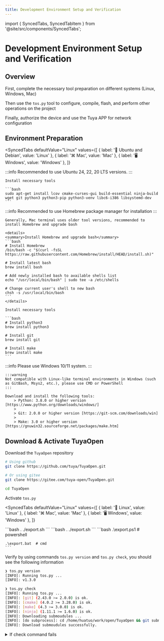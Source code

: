 ```yaml
---
title: Development Environment Setup and Verification
---
```


import { SyncedTabs, SyncedTabItem } from '@site/src/components/SyncedTabs';

# Development Environment Setup and Verification

## Overview

First, complete the necessary tool preparation on different systems (Linux, Windows, Mac)

Then use the `tos.py` tool to configure, compile, flash, and perform other operations on the project

Finally, authorize the device and use the Tuya APP for network configuration

## Environment Preparation

<SyncedTabs
  defaultValue="Linux"
  values={[
    { label: '🐧 Ubuntu and Debian', value: 'Linux' },
    { label: '⌘ Mac', value: 'Mac' },
    { label: '🖥️ Windows', value: 'Windows' },
  ]}
>

  <SyncedTabItem value="Linux">
    :::info
    Recommended to use Ubuntu 24, 22, 20 LTS versions.
    :::

    Install necessary tools

    ```bash
    sudo apt-get install lcov cmake-curses-gui build-essential ninja-build wget git python3 python3-pip python3-venv libc6-i386 libsystemd-dev
    ```
  </SyncedTabItem>
  <SyncedTabItem value="Mac">
    :::info
    Recommended to use Homebrew package manager for installation
    :::

    Generally, Mac terminal uses older tool versions, recommended to install Homebrew and upgrade bash

    <details>
    <summary>Install Homebrew and upgrade bash</summary>
    ```bash
    # Install Homebrew
    /bin/bash -c "$(curl -fsSL https://raw.githubusercontent.com/Homebrew/install/HEAD/install.sh)"

    # Install latest bash
    brew install bash

    # Add newly installed bash to available shells list
    echo "/usr/local/bin/bash" | sudo tee -a /etc/shells

    # Change current user's shell to new bash
    chsh -s /usr/local/bin/bash
    ```
    </details>

    Install necessary tools

    ```bash
    # Install python3
    brew install python3

    # Install git
    brew install git

    # Install make
    brew install make
    ```
  </SyncedTabItem>
  <SyncedTabItem value="Windows">
    :::info
    Please use Windows 10/11 system.
    :::

    :::warning
    Not compatible with Linux-like terminal environments in Windows (such as GitBash, Msys2, etc.), please use CMD or PowerShell
    :::

    Download and install the following tools:
        > Python: 3.8.0 or higher version [https://www.python.org/downloads/windows/]
        >
        > Git: 2.0.0 or higher version [https://git-scm.com/downloads/win]
        >
        > Make: 3.0 or higher version [https://gnuwin32.sourceforge.net/packages/make.htm]
  </SyncedTabItem>
</SyncedTabs>

## Download & Activate TuyaOpen

Download the `TuyaOpen` repository

```bash
# Using github
git clone https://github.com/tuya/TuyaOpen.git

# Or using gitee
git clone https://gitee.com/tuya-open/TuyaOpen.git

cd TuyaOpen
```

Activate `tos.py`

<SyncedTabs
  defaultValue="Linux"
  values={[
    { label: '🐧 Linux', value: 'Linux' },
    { label: '⌘ Mac', value: 'Mac' },
    { label: '🖥️ Windows', value: 'Windows' },
  ]}
>
  <SyncedTabItem value="Linux">
    ```bash
    . ./export.sh
    ```
  </SyncedTabItem>
  <SyncedTabItem value="Mac">
    ```bash
    . ./export.sh
    ```
  </SyncedTabItem>
  <SyncedTabItem value="Windows">
    ```bash
    .\export.ps1  # powershell

    .\export.bat  # cmd
    ```
  </SyncedTabItem>
</SyncedTabs>

Verify by using commands `tos.py version` and `tos.py check`, you should see the following information

```bash
❯ tos.py version
[INFO]: Running tos.py ...
[INFO]: v1.3.0

❯ tos.py check
[INFO]: Running tos.py ...
[INFO]: [git] (2.43.0 >= 2.0.0) is ok.
[INFO]: [cmake] (4.0.2 >= 3.28.0) is ok.
[INFO]: [make] (4.3 >= 3.0.0) is ok.
[INFO]: [ninja] (1.11.1 >= 1.6.0) is ok.
[INFO]: Downloading submoudules ...
[INFO]: [do subprocess]: cd /home/huatuo/work/open/TuyaOpen && git submodule update --init
[INFO]: Download submoudules successfully.
```

<details>
<summary>If check command fails</summary>
```bash
# Tool validation fails, please install or upgrade corresponding tools

# Submodules download fails, manually execute git command
git submodule update --init
```
</details>

Use the following command to deactivate `tos.py`

<SyncedTabs
  defaultValue="Linux"
  values={[
    { label: '🐧 Linux', value: 'Linux' },
    { label: '⌘ Mac', value: 'Mac' },
    { label: '🖥️ Windows', value: 'Windows' },
  ]}
>
  <SyncedTabItem value="Linux">
    ```bash
    deactivate
    ```
  </SyncedTabItem>
  <SyncedTabItem value="Mac">
    ```bash
    deactivate
    ```
  </SyncedTabItem>
  <SyncedTabItem value="Windows">
    ```bash
    exit
    ```
  </SyncedTabItem>
</SyncedTabs>

For more detailed information about `tos.py`, you can use the command `tos.py --help` to view

Or check [tos.py Tool Usage](./tos-guide.md)

## Project Operations

### Select Project

In TuyaOpen, compilable projects can be selected from `apps` and `example` directories

Here we use `switch_demo` as an example

Enter the project directory

```bash
cd apps/tuya_cloud/switch_demo
```

### Configure Project

Use command `tos.py config choice` to configure the project

This command will provide verified configuration options, users can select based on their hardware devices

```bash
❯ tos.py config choice
[INFO]: Running tos.py ...
[INFO]: Fullclean success.
--------------------
1. LN882H.config
2. EWT103-W15.config
3. Ubuntu.config
4. ESP32-C3.config
5. ESP32-S3.config
6. ESP32.config
7. T3.config
8. T5AI.config
9. T2.config
10. BK7231X.config
--------------------
Input "q" to exit.
Choice config file:
```

Here we use Tuya T5 series development board as an example, select `T5AI.config`

### Build Artifacts

Build the project using command `tos.py build`

```bash
❯ tos.py build
...
[INFO]: ******************************
[INFO]: /xxx/TuyaOpen/apps/tuya_cloud/switch_demo/.build/bin/switch_demo_QIO_1.0.0.bin
[INFO]: ******************************
[INFO]: ******* Build Success ********
[INFO]: ******************************

```

### Clean Artifacts

Clean compilation cache using command `tos.py clean` or `tos.py clean -f` (deep clean)

```bash
❯ tos.py clean -f
[INFO]: Running tos.py ...
[INFO]: Fullclean success.
```

## Flashing, Logging and Authorization

### Flashing

Connect the device to PC, if using virtual machine, please map the serial port to the virtual machine

:::tip
For Linux / Mac users, you need to enable serial port usage permissions, execute command

`sudo usermod -aG dialout $USER`

and restart the system
:::

Flash the firmware using command `tos.py flash`, and select the flashing port

If there are multiple serial ports, you can try them one by one

```bash
❯ tos.py flash
[INFO]: Run Tuya Uart Tool.
[INFO]: Use default baudrate: [921600]
[INFO]: Use default start address: [0x00]
--------------------
1. /dev/ttyACM1
2. /dev/ttyACM0
--------------------
Select serial port: 2
[INFO]: Waiting Reset ...
[INFO]: unprotect flash OK.
[INFO]: sync baudrate 921600 success
Erasing: ━━━━━━━━━━━━━━━━━━━━━━━━━━━━━━━━━━━━━━━━ 100% 5 bytes/s   0:00:07 / 0:00:00
[INFO]: Erase flash success
Writing: ━━━━━━━━━━━━━━━━━━━━━━━━━━━━━━━━━━━━━━━╸ 100% 12 bytes/s ⠸ 0:00:38 / 0:00:01
[INFO]: Write flash success
[INFO]: CRC check success
[INFO]: Reboot done
[INFO]: Flash write success.
```

<details>
<summary>If you see `Port [xxx] may be busy` prompt</summary>

You can wait for about 1 minute and try again

For different virtual machines and serial port chips, the mapping process takes different time
</details>

### Logging

View logs using command `tos.py monitor`, and select the log port

If you want to view complete logs, you can manually reset the device after the command

```bash
❯ tos.py monitor
[INFO]: Run Tuya Uart Tool.
--------------------
1. /dev/ttyACM1
2. /dev/ttyACM0
--------------------
Select serial port: 1
[INFO]: Open Monitor. (Quit: Ctrl+c)
[01-01 00:03:25 ty D][tuya_health.c:75] feed watchdog
[01-01 00:03:35 ty D][tuya_health.c:75] feed watchdog
[01-01 00:03:45 ty D][tuya_health.c:75] feed watchdog
[01-01 00:03:55 ty D][tuya_health.c:75] feed watchdog
```

Exit log viewing by pressing `Ctrl+c`, then press Enter

```bash
^C[INFO]: Press "Entry" ...

[INFO]: Monitor exit.
```

### Authorization

For information about authorization codes, please check [Authorization Code Description](./index.md#license-key)

Two authorization methods are provided

1. Authorization Command

    Use command `tos.py monitor -b 115200`

    :::tip
    Here select the serial port used during flashing
    :::

    Input interactive command, `auth`, press Enter

    You will get the following information

    ```bash
    [INFO]: Run Tuya Uart Tool.
    --------------------
    1. /dev/ttyACM1
    2. /dev/ttyACM0
    --------------------
    Select serial port: 2
    [INFO]: Open Monitor. (Quit: Ctrl+c)
    auth
    auth
    Use like: auth uuidxxxxxxxxxxxxxxxx keyxxxxxxxxxxxxxxxxxxxxxxxxxxxxx
    tuya>
    ```

    According to the prompt, use `auth` to write `uuid` and `authkey`

    ```bash
    tuya>
    auth uuid9f6a6xxxxxxxxxxx cGuDnU2YxjHJldjxxxxxxxxxxxxxxxxx
    auth uuid9f6a6xxxxxxxxxxx cGuDnU2YxjHJldjxxxxxxxxxxxxxxxxx
    Authorization write succeeds.
    ```

    If the device doesn't support authorization command, use method 2 to configure authorization information

2. Modify Header File

    Find the `tuya_config.h` file in the project path

    The file location may vary depending on the selected project, in `src` or `include` directory

    Modify the authorization information configuration in the file, such as

    ```c++
    #define TUYA_OPENSDK_UUID      "uuidxxxxxxxxxxxxxxxx"                    // Please change the correct uuid
    #define TUYA_OPENSDK_AUTHKEY   "keyxxxxxxxxxxxxxxxxxxxxxxxxxxxxx"        // Please change the correct authkey
    ```

    Recompile, flash, and start the device

## Device Network Configuration

[Device Network Configuration Guide](./device-network-configuration.md)

## Common Issues

- Flashing fails

    Refer to [Install the corresponding driver.](./tools-tyutool.md#always-fails-during-write-in-the-burning-process)
